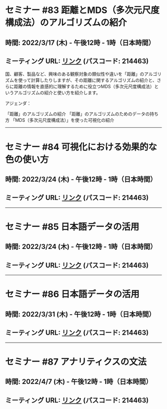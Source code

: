 # セミナー #83 距離とMDS（多次元尺度構成法）のアルゴリズムの紹介

## 時間: 2022/3/17 (木) - 午後12時 - 1時（日本時間）

## ミーティング URL: [リンク](https://us02web.zoom.us/j/331585134?pwd=VGVyeXBRWjFMT2hESFdhSU45Z2d0dz09) (パスコード: 214463)

国、顧客、製品など、興味のある観察対象の類似性や違いを「距離」のアルゴリズムを使って計算したりしますが、その距離に関するアルゴリズムの紹介と、さらに距離の情報を直感的に理解するために役立つMDS（多次元尺度構成法）というアルゴリズムの紹介と使い方を紹介します。

アジェンダ：

「距離」のアルゴリズムの紹介
「距離」のアルゴリズムのためのデータの持ち方
「MDS（多次元尺度構成法）」を使った可視化の紹介

----

# セミナー #84 可視化における効果的な色の使い方

## 時間: 2022/3/24 (木) - 午後12時 - 1時（日本時間）

## ミーティング URL: [リンク](https://us02web.zoom.us/j/331585134?pwd=VGVyeXBRWjFMT2hESFdhSU45Z2d0dz09) (パスコード: 214463)

----

# セミナー #85 日本語データの活用

## 時間: 2022/3/24 (木) - 午後12時 - 1時（日本時間）

## ミーティング URL: [リンク](https://us02web.zoom.us/j/331585134?pwd=VGVyeXBRWjFMT2hESFdhSU45Z2d0dz09) (パスコード: 214463)

----

# セミナー #86 日本語データの活用

## 時間: 2022/3/31 (木) - 午後12時 - 1時（日本時間）

## ミーティング URL: [リンク](https://us02web.zoom.us/j/331585134?pwd=VGVyeXBRWjFMT2hESFdhSU45Z2d0dz09) (パスコード: 214463)

----

# セミナー #87 アナリティクスの文法

## 時間: 2022/4/7 (木) - 午後12時 - 1時（日本時間）

## ミーティング URL: [リンク](https://us02web.zoom.us/j/331585134?pwd=VGVyeXBRWjFMT2hESFdhSU45Z2d0dz09) (パスコード: 214463)

